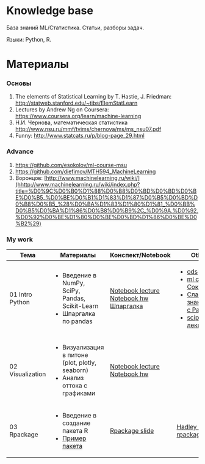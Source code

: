 # Knowledge base

База знаний ML/Статистика. Статьи, разборы задач. 

Языки: Python, R. 

# Материалы

### Основы

1. The elements of Statistical Learning by T. Hastie, J. Friedman: http://statweb.stanford.edu/~tibs/ElemStatLearn
2. Lectures by Andrew Ng on Coursera: https://www.coursera.org/learn/machine-learning
3. Н.И. Чернова, математическая статистика http://www.nsu.ru/mmf/tvims/chernova/ms/ms_nsu07.pdf
4. Funny: http://www.statcats.ru/p/blog-page_29.html



### Advance

1. https://github.com/esokolov/ml-course-msu
2. https://github.com/diefimov/MTH594_MachineLearning
3. Воронцов: [http://www.machinelearning.ru/wiki/](hhttp://www.machinelearning.ru/wiki/index.php?title=%D0%9C%D0%B0%D1%88%D0%B8%D0%BD%D0%BD%D0%BE%D0%B5_%D0%BE%D0%B1%D1%83%D1%87%D0%B5%D0%BD%D0%B8%D0%B5_%28%D0%BA%D1%83%D1%80%D1%81_%D0%BB%D0%B5%D0%BA%D1%86%D0%B8%D0%B9%2C_%D0%9A.%D0%92.%D0%92%D0%BE%D1%80%D0%BE%D0%BD%D1%86%D0%BE%D0%B2%29)

### My work


|Тема | Материалы | Конспект/Notebook | Other |
|---|---|---|---|
|01 Intro Python | <ul><li>Введение в NumPy, SciPy, Pandas, Scikit-Learn </li>  <li>Шпаргалка по pandas </li></ul> | [Notebook lecture](01_intro_python/lecture_01.ipynb) <br> [Notebook hw](01_intro_python/hw_01.ipynb) <br> [Шпаргалка](01_intro_python/pandas_tips.pdf) |  <ul> <li>[ods](https://habrahabr.ru/company/ods/blog/322626/)</li><li>[ml course Соколов](https://github.com/esokolov/ml-course-msu/blob/master/ML16/lecture-notes/Sem01_intro.pdf) </li><li>[Слайды знакомство с Pandas](https://alexanderdyakonov.wordpress.com/2015/11/06/%D0%B7%D0%BD%D0%B0%D0%BA%D0%BE%D0%BC%D1%81%D1%82%D0%B2%D0%BE-%D1%81-pandas-%D1%81%D0%BB%D0%B0%D0%B9%D0%B4%D1%8B)</li><li>[scipy лекции](http://www.scipy-lectures.org/index.html)</li></ul> |
|02 Visualization | <ul><li>Визуализация в питоне (plot, plotly, seaborn) </li> <li>Анализ оттока с графиками </li></ul> | [Notebook lecture](02_intro_visualization/lecture_02.ipynb) <br> [Notebook hw](02_intro_visualization/hw_02.ipynb) | |
|03 Rpackage| <ul><li>Введение в создание пакета R </li> <li>[Пример пакета](https://github.com/ValeraKaravai/bunny)</li></ul>|[Rpackage slide](03_intro_rpackage/)| [Hadley about rpackage](http://r-pkgs.had.co.nz/)|
